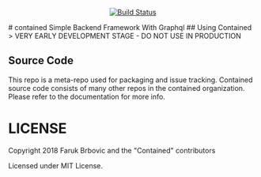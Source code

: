 <p align="center">
 <a href="https://travis-ci.org/contained/contained"><img src="https://travis-ci.org/contained/contained.svg?branch=master" alt="Build Status"></a>
</p>
# contained
Simple Backend Framework With Graphql
## Using Contained
> VERY EARLY DEVELOPMENT STAGE - DO NOT USE IN PRODUCTION

## Source Code
This repo is a meta-repo used for packaging and issue tracking. Contained source code consists of many other repos in the contained organization. Please refer to the documentation for more info.

# LICENSE

Copyright 2018 Faruk Brbovic and the "Contained" contributors

Licensed under MIT License. 
